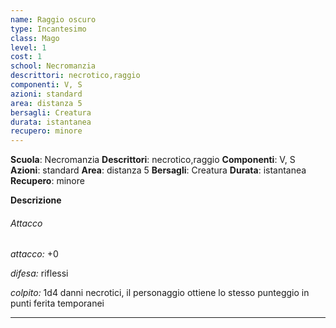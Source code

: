 ```yaml
---
name: Raggio oscuro
type: Incantesimo
class: Mago
level: 1
cost: 1
school: Necromanzia
descrittori: necrotico,raggio
componenti: V, S
azioni: standard
area: distanza 5
bersagli: Creatura
durata: istantanea
recupero: minore
---
```

**Scuola**: Necromanzia
**Descrittori**: necrotico,raggio
**Componenti**: V, S
**Azioni**: standard
**Area**: distanza 5
**Bersagli**: Creatura
**Durata**: istantanea
**Recupero**: minore

**Descrizione**
###### Attacco

*attacco:* +0

*difesa:* riflessi

*colpito:* 1d4 danni necrotici, il personaggio ottiene lo stesso punteggio in punti ferita temporanei

---